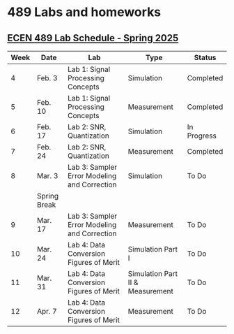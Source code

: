 # 489 Labs and homeworks

## [ECEN 489 Lab Schedule - Spring 2025](pplx://action/followup)

| Week | Date      | Lab                                                | Type        | Status      |
|------|-----------|----------------------------------------------------|-------------|-------------|
| 4    | Feb. 3    | Lab 1: Signal Processing Concepts              | Simulation  | Completed   |
| 5    | Feb. 10   | Lab 1: Signal Processing Concepts              | Measurement | Completed   |
| 6    | Feb. 17   | Lab 2: SNR, Quantization                         | Simulation  | In Progress |
| 7    | Feb. 24   | Lab 2: SNR, Quantization                         | Measurement | Completed       |
| 8    | Mar. 3    | Lab 3: Sampler Error Modeling and Correction     | Simulation  | To Do       |
|      | Spring Break|                                                    |             |             |
| 9    | Mar. 17   | Lab 3: Sampler Error Modeling and Correction     | Measurement | To Do       |
| 10   | Mar. 24   | Lab 4: Data Conversion Figures of Merit         | Simulation Part I | To Do       |
| 11   | Mar. 31   | Lab 4: Data Conversion Figures of Merit         | Simulation Part II & Measurement | To Do       |
| 12   | Apr. 7    | Lab 4: Data Conversion Figures of Merit         | Measurement | To Do       |